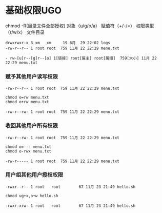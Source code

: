# 基础权限UGO

chmod -R(目录文件全部授权) 对象（u/g/o/a） 赋值符（+/-/=） 权限类型（r/w/x） 文件目录

```shell
drwxrwxr-x 3 xm   xm     19 6月  29 22:02 logs
-rw-r--r-- 1 root root  759 11月 22 22:29 menu.txt

- rw-[u]r--[g]r--[o] 1[链接] root[属主] root[属组]  759[大小] 11月 22 22:29 menu.txt
```

### 赋予其他用户读写权限

```shell
-rw-r--r-- 1 root root  759 11月 22 22:29 menu.txt

chmod o=rw menu.txt
chmod o+rw menu.txt

-rw-r--rw- 1 root root  759 11月 22 22:29 menu.txt
```

### 收回其他用户所有权限
```shell
-rw-r--rw- 1 root root  759 11月 22 22:29 menu.txt

chmod o=--- menu.txt
chmod o-rwx menu.txt

-rw-r----- 1 root root  759 11月 22 22:29 menu.txt
```

### 用户组其他用户授权权限

```shell
-rwxr--r-- 1 root   root        67 11月 23 21:49 hello.sh

chmod ug+x,o+w hello.sh

-rwxr-xrw- 1 root   root        67 11月 23 21:49 hello.sh
```